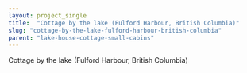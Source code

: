 ```yaml
---
layout: project_single
title:  "Cottage by the lake (Fulford Harbour, British Columbia)"
slug: "cottage-by-the-lake-fulford-harbour-british-columbia"
parent: "lake-house-cottage-small-cabins"
---
```

Cottage by the lake (Fulford Harbour, British Columbia)